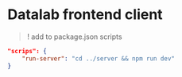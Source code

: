 # Datalab frontend client

> ! add  to package.json scripts

```json
"scrips": {
    "run-server": "cd ../server && npm run dev"
}
```